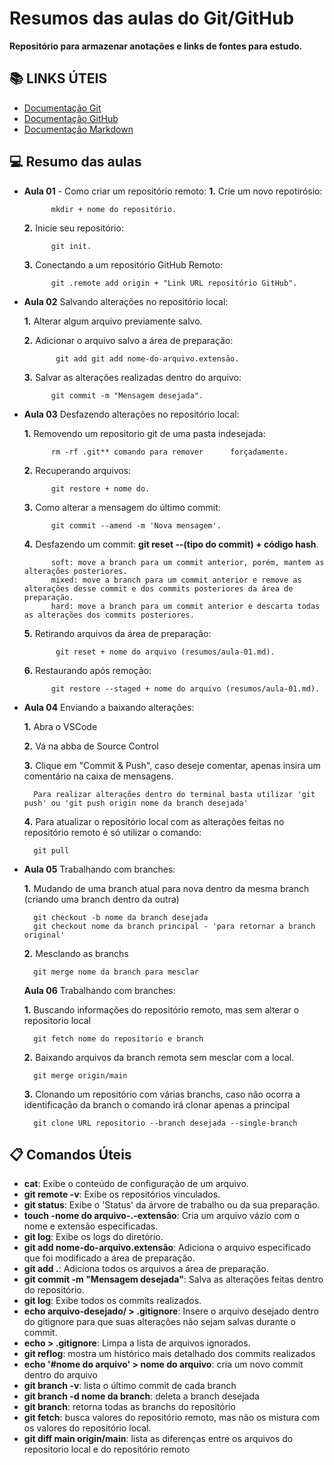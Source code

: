 # Resumos das aulas do Git/GitHub

**Repositório para armazenar anotações e links de fontes para estudo.**

## 📚 LINKS ÚTEIS
- [Documentação Git](https://git.scm.com/doc)
- [Documentação GitHub](https://docs.github.com/)
- [Documentação Markdown](https://docs.github.com/pt/get-started/writing-on-github/getting-started-with-writing-and-formatting-on-github/basic-writing-and-formatting-syntax)

## 💻 Resumo das aulas

- **Aula 01** - Como criar um repositório remoto:
    **1.** Crie um novo repotirósio: 
    
            mkdir + nome do repositório.

    **2.** Inicie seu repositório: 
            
            git init.

    **3.** Conectando a um repositório GitHub Remoto:
            
            git .remote add origin + "Link URL repositório GitHub".

- **Aula 02** Salvando alterações no repositório local:

    **1.** Alterar algum arquivo previamente salvo.

    **2.** Adicionar o arquivo salvo a área de preparação:
    
             git add git add nome-do-arquivo.extensão.

    **3.** Salvar as alterações realizadas dentro do arquivo: 
    
            git commit -m "Mensagem desejada".


- **Aula 03** Desfazendo alterações no repositório local:

    **1.** Removendo um repositorio git de uma pasta indesejada: 
    
            rm -rf .git** comando para remover      forçadamente.

    **2.** Recuperando arquivos: 
    
            git restore + nome do.

    **3.** Como alterar a mensagem do último commit:
    
            git commit --amend -m 'Nova mensagem'.

    **4.** Desfazendo um commit: **git reset --(tipo do commit) + código hash**.
            
            soft: move a branch para um commit anterior, porém, mantem as alterações posteriores.
            mixed: move a branch para um commit anterior e remove as alterações desse commit e dos commits posteriores da área de preparação.
            hard: move a branch para um commit anterior e descarta todas as alterações dos commits posteriores.

    **5.** Retirando arquivos da área de preparação:
    
             git reset + nome do arquivo (resumos/aula-01.md).

    **6.** Restaurando após remoção: 
    
            git restore --staged + nome do arquivo (resumos/aula-01.md).
    
- **Aula 04** Enviando a baixando alterações:

    **1.** Abra o VSCode

    **2.** Vá na abba de Source Control

    **3.** Clique em "Commit & Push", caso deseje comentar, apenas insira um comentário na caixa de mensagens.
        
        Para realizar alterações dentro do terminal basta utilizar 'git push' ou 'git push origin nome da branch desejada'

    **4.** Para atualizar o repositório local com as alterações feitas no repositório remoto é só utilizar o comando:

        git pull

- **Aula 05** Trabalhando com branches:
    
    **1.** Mudando de uma branch atual para nova dentro da mesma branch (criando uma branch dentro da outra)

        git checkout -b nome da branch desejada
        git checkout nome da branch principal - 'para retornar a branch original'

    **2.** Mesclando as branchs
        
        git merge nome da branch para mesclar

   **Aula 06** Trabalhando com branches:

    **1.** Buscando informações do repositório remoto, mas sem alterar o repositorio local

        git fetch nome do repositorio e branch
   
    **2.** Baixando arquivos da branch remota sem mesclar com a local.
    
        git merge origin/main

    **3.** Clonando um repositório com várias branchs, caso não ocorra a identificação da branch o comando irá clonar apenas a principal
        
        git clone URL repositorio --branch desejada --single-branch

## 📋 Comandos Úteis
- **cat**: Exibe o conteúdo de configuração de um arquivo.
- **git remote -v**: Exibe os repositórios vinculados.
- **git status**: Exibe o 'Status' da árvore de trabalho ou da sua preparação.
- **touch -nome do arquivo-.-extensão**: Cria um arquivo vázio com o nome e extensão especificadas.
- **git log**: Exibe os logs do diretório.
- **git add nome-do-arquivo.extensão**: Adiciona o arquivo especificado que foi modificado a área de preparação.
- **git add .**: Adiciona todos os arquivos a área de preparação.
- **git commit -m "Mensagem desejada"**: Salva as alterações feitas dentro do repositório.
- **git log**: Exibe todos os commits realizados.
- **echo arquivo-desejado/ > .gitignore**: Insere o arquivo desejado dentro do gitignore para que suas alterações não sejam salvas durante o commit.
- **echo > .gitignore**: Limpa a lista de arquivos ignorados.
- **git reflog**: mostra um histórico mais detalhado dos commits realizados
- **echo '#nome do arquivo' > nome do arquivo**: cria um novo commit dentro do arquivo
- **git branch -v**: lista o último commit de cada branch
- **git branch -d nome da branch**: deleta a branch desejada
- **git branch**: retorna todas as branchs do repositório
- **git fetch**: busca valores do repositório remoto, mas não os mistura com os valores do repositório local.
- **git diff main origin/main**: lista as diferenças entre os arquivos do repositorio local e do repositório remoto